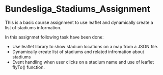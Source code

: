 # Bundesliga_Stadiums_Assignment

This is a basic course assignment to use leaflet and dynamically create a list of stadiums information.

In this assignmet following task have been done:

- Use leaflet library to show stadium locations on a map from a JSON file.
- Dynamically create list of stadiums and related infromation about stadiums
- Event handling when user clicks on a stadium name and use of leaflet flyTo() function.
